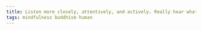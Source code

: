 ```yaml
---
title: Listen more closely, attentively, and actively. Really hear what’s being said.
tags: mindfulness buddhism human
---
```

